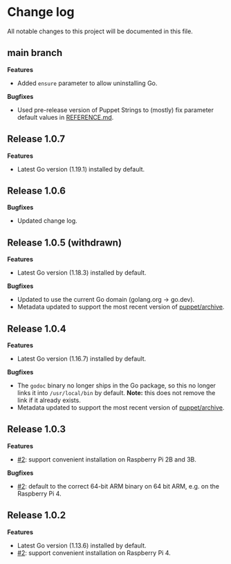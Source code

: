 # Change log

All notable changes to this project will be documented in this file.

## main branch

**Features**

* Added `ensure` parameter to allow uninstalling Go.

**Bugfixes**

* Used pre-release version of Puppet Strings to (mostly) fix parameter default
  values in [REFERENCE.md](REFERENCE.md).

## Release 1.0.7

**Features**

* Latest Go version (1.19.1) installed by default.

## Release 1.0.6

**Bugfixes**

* Updated change log.

## Release 1.0.5 (withdrawn)

**Features**

* Latest Go version (1.18.3) installed by default.

**Bugfixes**

* Updated to use the current Go domain (golang.org → go.dev).
* Metadata updated to support the most recent version of
  [puppet/archive](https://forge.puppet.com/modules/puppet/archive).

## Release 1.0.4

**Features**

* Latest Go version (1.16.7) installed by default.

**Bugfixes**

* The `godoc` binary no longer ships in the Go package, so this no longer links
  it into `/usr/local/bin` by default. **Note:** this does not remove the link
  if it already exists.
* Metadata updated to support the most recent version of
  [puppet/archive](https://forge.puppet.com/modules/puppet/archive).

## Release 1.0.3

**Features**

* [#2](https://github.com/danielparks/puppet-golang/issues/2): support
  convenient installation on Raspberry Pi 2B and 3B.

**Bugfixes**

* [#2](https://github.com/danielparks/puppet-golang/issues/2): default to the
  correct 64-bit ARM binary on 64 bit ARM, e.g. on the Raspberry Pi 4.

## Release 1.0.2

**Features**

* Latest Go version (1.13.6) installed by default.
* [#2](https://github.com/danielparks/puppet-golang/issues/2): support
  convenient installation on Raspberry Pi 4.
